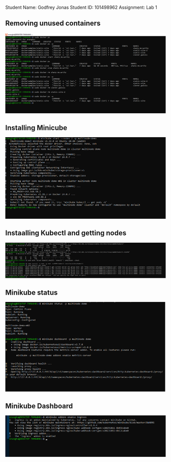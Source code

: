 Student Name: Godfrey Jonas
Student ID: 101498962
Assignment: Lab 1

## Removing unused containers
![Alt text](1.png)

## Installing Minicube
![Alt text](2.png)

## Instaalling Kubectl and getting nodes
![Alt text](3.png)

## Minikube status
![Alt text](4.png)

## Minikube Dashboard
![Alt text](image.png)